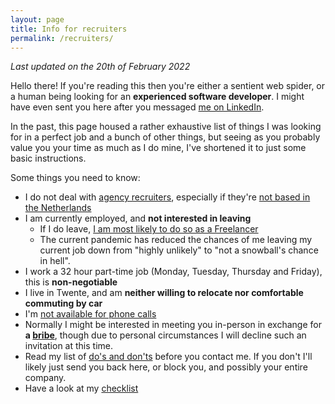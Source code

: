 ```yaml
---
layout: page
title: Info for recruiters
permalink: /recruiters/
---
```


*Last updated on the 20th of February 2022*

Hello there! If you're reading this then you're either a sentient web spider, or a human being looking for 
an **experienced software developer**. I might have even sent you here after you messaged
 [me on LinkedIn](https://www.linkedin.com/in/jeroen-steenbeeke-1b13676/). 
 
In the past, this page housed a rather exhaustive list of things I was looking for in a perfect job 
and a bunch of other things, but seeing as you probably value you your time as much as I do mine, I've 
shortened it to just some basic instructions.

Some things you need to know:

 * I do not deal with [agency recruiters](/recruiters/no-agency-recruiters), especially if they're [not based in the Netherlands](/recruiters/no-agency-recruiters#foreign-recruiters)
 * I am currently employed, and **not interested in leaving**
   * If I do leave, [I am most likely to do so as a Freelancer](/recruiters/about-freelancing)
   * The current pandemic has reduced the chances of me leaving  my current job down from "highly unlikely" to "not a snowball's chance in hell".
 * I work a 32 hour part-time job (Monday, Tuesday, Thursday and Friday), this is **non-negotiable**
 * I live in Twente, and am **neither willing to relocate nor comfortable commuting by car**
 * I'm [not available for phone calls](/recruiters/fuck-phonecalls)
 * Normally I might be interested in meeting you in-person in exchange for **a [bribe](/recruiters/bribes)**, though due to personal circumstances I will decline such an invitation at this time.
 * Read my list of [do's and don'ts](/recruiters/dos-donts) before you contact me. If you don't I'll likely just send you back here, or block you, and possibly your entire company.
 * Have a look at my [checklist](/recruiters/checklist)
